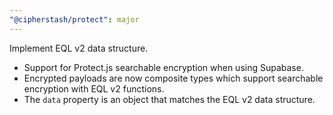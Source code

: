 ```yaml
---
"@cipherstash/protect": major
---
```


Implement EQL v2 data structure.

- Support for Protect.js searchable encryption when using Supabase.
- Encrypted payloads are now composite types which support searchable encryption with EQL v2 functions.
- The `data` property is an object that matches the EQL v2 data structure.
